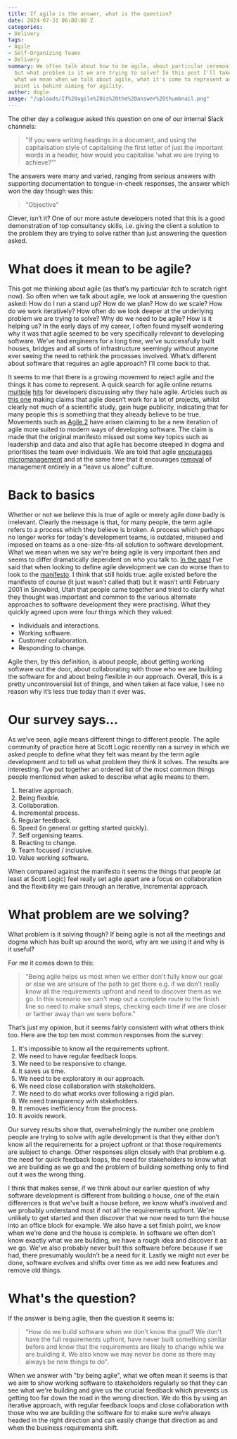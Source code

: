 ```yaml
---
title: If agile is the answer, what is the question?
date: 2024-07-31 06:00:00 Z
categories:
- Delivery
tags:
- Agile
- Self-Organizing Teams
- Delivery
summary: We often talk about how to be agile, about particular ceremonies and processes
  but what problem is it we are trying to solve? In this post I'll take a look at
  what we mean when we talk about agile, what it's come to represent and what the
  point is behind aiming for agility.
author: dogle
image: "/uploads/If%20agile%20is%20the%20answer%20thumbnail.png"
---
```


The other day a colleague asked this question on one of our internal Slack channels: 

> "If you were writing headings in a document, and using the capitalisation style of capitalising the first letter of just the important words in a header, how would you capitalise 'what we are trying to achieve?'"

The answers were many and varied, ranging from serious answers with supporting documentation to tongue-in-cheek responses, the answer which won the day though was this: 

> "Objective"

Clever, isn’t it? One of our more astute developers noted that this is a good demonstration of top consultancy skills, i.e. giving the client a solution to the problem they are trying to solve rather than just answering the question asked.

# What does it mean to be agile?

This got me thinking about agile (as that’s my particular itch to scratch right now). So often when we talk about agile, we look at answering the question asked: How do I run a stand up? How do we plan? How do we scale? How do we work iteratively? How often do we look deeper at the underlying problem we are trying to solve? Why do we need to be agile? How is it helping us? In the early days of my career, I often found myself wondering why it was that agile seemed to be very specifically relevant to developing software. We’ve had engineers for a long time, we’ve successfully built houses, bridges and all sorts of infrastructure seemingly without anyone ever seeing the need to rethink the processes involved. What’s different about software that requires an agile approach? I’ll come back to that.

It seems to me that there is a growing movement to reject agile and the things it has come to represent. A quick search for agile online returns [multiple](https://www.reddit.com/r/programming/comments/hygojk/i_hate_agile_development_because_its_been_coopted/) [hits](https://news.ycombinator.com/item?id=5406384) for developers discussing why they hate agile. Articles such as [this one](https://www.theregister.com/2024/06/05/agile_failure_rates/) making claims that agile doesn’t work for a lot of projects, whilst clearly not much of a scientific study, gain huge publicity, indicating that for many people this is something that they already believe to be true. Movements such as [Agile 2](https://agile2.net/) have arisen claiming to be a new iteration of agile more suited to modern ways of developing software. The claim is made that the original manifesto missed out some key topics such as leadership and data and also that agile has become steeped in dogma and prioritises the team over individuals. We are told that agile [encourages micromanagement](https://age-of-product.com/agile-micromanagement/) and at the same time that it encourages [removal](https://kenschwaber.wordpress.com/2011/04/24/agility-and-pmi/) of management entirely in a “leave us alone” culture. 

# Back to basics

Whether or not we believe this is true of agile or merely agile done badly is irrelevant. Clearly the message is that, for many people, the term agile refers to a process which they believe is broken. A process which perhaps no longer works for today's development teams, is outdated, misused and imposed on teams as a one-size-fits-all solution to software development. What we mean when we say we're being agile is very important then and seems to differ dramatically dependent on who you talk to. 
[In the past](https://blog.scottlogic.com/2024/04/17/is-agile-the-answer.html) I’ve said that when looking to define agile development we can do worse than to look to the [manifesto](https://agilemanifesto.org/). I think that still holds true: agile existed before the manifesto of course (it just wasn’t called that) but it wasn’t until February 2001 in Snowbird, Utah that people came together and tried to clarify what they thought was important and common to the various alternate approaches to software development they were practising. What they quickly agreed upon were four things which they valued: 

- Individuals and interactions.
- Working software.
- Customer collaboration.
- Responding to change.

Agile then, by this definition, is about people, about getting working software out the door, about collaborating with those who we are building the software for and about being flexible in our approach. Overall, this is a pretty uncontroversial list of things, and when taken at face value, I see no reason why it’s less true today than it ever was. 

# Our survey says...

As we’ve seen, agile means different things to different people. The agile community of practice here at Scott Logic recently ran a survey in which we asked people to define what they felt was meant by the term agile development and to tell us what problem they think it solves. The results are interesting. I've put together an ordered list of the most common things people mentioned when asked to describe what agile means to them.  

1. Iterative approach.
2. Being flexible.
3. Collaboration.
4. Incremental process.
5. Regular feedback.
6. Speed (in general or getting started quickly).
7. Self organising teams.
8. Reacting to change.
9. Team focused / inclusive.
10. Value working software.

When compared against the manifesto it seems the things that people (at least at Scott Logic) feel really set agile apart are a focus on collaboration and the flexibility we gain through an iterative, incremental approach.

# What problem are we solving?

What problem is it solving though? If being agile is not all the meetings and dogma which has built up around the word, why are we using it and why is it useful? 

For me it comes down to this: 

> "Being agile helps us most when we either don't fully know our goal or else we are unsure of the path to get there e.g. if we don't really know all the requirements upfront and need to discover them as we go. In this scenario we can't map out a complete route to the finish line so need to make small steps, checking each time if we are closer or farther away than we were before."

That’s just my opinion, but it seems fairly consistent with what others think too. Here are the top ten most common responses from the survey:

1. It's impossible to know all the requirements upfront.
2. We need to have regular feedback loops.
3. We need to be responsive to change.
4. It saves us time.
5. We need to be exploratory in our approach.
6. We need close collaboration with stakeholders.
7. We need to do what works over following a rigid plan.
8. We need transparency with stakeholders.
9. It removes inefficiency from the process.
10. It avoids rework.

Our survey results show that, overwhelmingly the number one problem people are trying to solve with agile development is that they either don’t know all the requirements for a project upfront or that those requirements are subject to change. Other responses align closely with that problem e.g. the need for quick feedback loops, the need for stakeholders to know what we are building as we go and the problem of building something only to find out it was the wrong thing. 

I think that makes sense, if we think about our earlier question of why software development is different from building a house, one of the main differences is that we've built a house before, we know what’s involved and we probably understand most if not all the requirements upfront. We're unlikely to get started and then discover that we now need to turn the house into an office block for example. We also have a set finish point, we know when we’re done and the house is complete. In software we often don’t know exactly what we are building, we have a rough idea and discover it as we go. We've also probably never built this software before because if we had, there presumably wouldn’t be a need for it. Lastly we might not ever be done, software evolves and shifts over time as we add new features and remove old things.

# What's the question?

If the answer is being agile, then the question it seems is:

> “How do we build software when we don’t know the goal? We don't have the full requirements upfront, have never built something similar before and know that the requirements are likely to change while we are building it. We also know we may never be done as there may always be new things to do".

When we answer with "by being agile", what we often mean it seems is that we aim to show working software to stakeholders regularly so that they can see what we're building and give us the crucial feedback which prevents us getting too far down the road in the wrong direction. We do this by using an iterative approach, with regular feedback loops and close collaboration with those who we are building the software for to make sure we’re always headed in the right direction and can easily change that direction as and when the business requirements shift.
